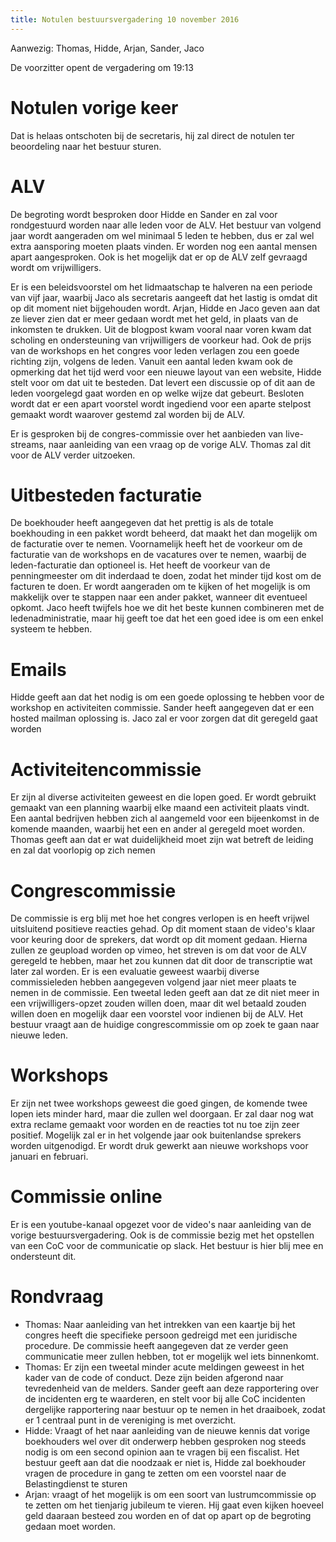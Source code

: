 ```yaml
---
title: Notulen bestuursvergadering 10 november 2016
---
```

Aanwezig: Thomas, Hidde, Arjan, Sander, Jaco

De voorzitter opent de vergadering om 19:13

# Notulen vorige keer

Dat is helaas ontschoten bij de secretaris, hij zal direct de notulen ter beoordeling naar het bestuur sturen.

# ALV

De begroting wordt besproken door Hidde en Sander en zal voor rondgestuurd worden naar alle leden voor de ALV. Het bestuur van volgend jaar wordt aangeraden om wel minimaal 5 leden te hebben, dus er zal wel extra aansporing moeten plaats vinden. Er worden nog een aantal mensen apart aangesproken. Ook is het mogelijk dat er op de ALV zelf gevraagd wordt om vrijwilligers.

Er is een beleidsvoorstel om het lidmaatschap te halveren na een periode van vijf jaar, waarbij Jaco als secretaris aangeeft dat het lastig is omdat dit op dit moment niet bijgehouden wordt. Arjan, Hidde en Jaco geven aan dat ze liever zien dat er meer gedaan wordt met het geld, in plaats van de inkomsten te drukken. Uit de blogpost kwam vooral naar voren kwam dat scholing en ondersteuning van vrijwilligers de voorkeur had. Ook de prijs van de workshops en het congres voor leden verlagen zou een goede richting zijn, volgens de leden. Vanuit een aantal leden kwam ook de opmerking dat het tijd werd voor een nieuwe layout van een website, Hidde stelt voor om dat uit te besteden. Dat levert een discussie op of dit aan de leden voorgelegd gaat worden en op welke wijze dat gebeurt. Besloten wordt dat er een apart voorstel wordt ingediend voor een aparte stelpost gemaakt wordt waarover gestemd zal worden bij de ALV.

Er is gesproken bij de congres-commissie over het aanbieden van live-streams, naar aanleiding van een vraag op de vorige ALV. Thomas zal dit voor de ALV verder uitzoeken.

# Uitbesteden facturatie

De boekhouder heeft aangegeven dat het prettig is als de totale boekhouding in een pakket wordt beheerd, dat maakt het dan mogelijk om de facturatie over te nemen. Voornamelijk heeft het de voorkeur om de facturatie van de workshops en de vacatures over te nemen, waarbij de leden-facturatie dan optioneel is. Het heeft de voorkeur van de penningmeester om dit inderdaad te doen, zodat het minder tijd kost om de facturen te doen. Er wordt aangeraden om te kijken of het mogelijk is om makkelijk over te stappen naar een ander pakket, wanneer dit eventueel opkomt. Jaco heeft twijfels hoe we dit het beste kunnen combineren met de ledenadministratie, maar hij geeft toe dat het een goed idee is om een enkel systeem te hebben.

# Emails

Hidde geeft aan dat het nodig is om een goede oplossing te hebben voor de workshop en activiteiten commissie. Sander heeft aangegeven dat er een hosted mailman oplossing is. Jaco zal er voor zorgen dat dit geregeld gaat worden

# Activiteitencommissie

Er zijn al diverse activiteiten geweest en die lopen goed. Er wordt gebruikt gemaakt van een planning waarbij elke maand een activiteit plaats vindt. Een aantal bedrijven hebben zich al aangemeld voor een bijeenkomst in de komende maanden, waarbij het een en ander al geregeld moet worden. Thomas geeft aan dat er wat duidelijkheid moet zijn wat betreft de leiding en zal dat voorlopig op zich nemen

# Congrescommissie

De commissie is erg blij met hoe het congres verlopen is en heeft vrijwel uitsluitend positieve reacties gehad. Op dit moment staan de video's klaar voor keuring door de sprekers, dat wordt op dit moment gedaan. Hierna zullen ze geupload worden op vimeo, het streven is om dat voor de ALV geregeld te hebben, maar het zou kunnen dat dit door de transcriptie wat later zal worden. Er is een evaluatie geweest waarbij diverse commissieleden hebben aangegeven volgend jaar niet meer plaats te nemen in de commissie. Een tweetal leden geeft aan dat ze dit niet meer in een vrijwilligers-opzet zouden willen doen, maar dit wel betaald zouden willen doen en mogelijk daar een voorstel voor indienen bij de ALV. Het bestuur vraagt aan de huidige congrescommissie om op zoek te gaan naar nieuwe leden.

# Workshops

Er zijn net twee workshops geweest die goed gingen, de komende twee lopen iets minder hard, maar die zullen wel doorgaan. Er zal daar nog wat extra reclame gemaakt voor worden en de reacties tot nu toe zijn zeer positief. Mogelijk zal er in het volgende jaar ook buitenlandse sprekers worden uitgenodigd. Er wordt druk gewerkt aan nieuwe workshops voor januari en februari.

# Commissie online

Er is een youtube-kanaal opgezet voor de video's naar aanleiding van de vorige bestuursvergadering. Ook is de commissie bezig met het opstellen van een CoC voor de communicatie op slack. Het bestuur is hier blij mee en ondersteunt dit.

# Rondvraag

* Thomas: Naar aanleiding van het intrekken van een kaartje bij het congres heeft die specifieke persoon gedreigd met een juridische procedure. De commissie heeft aangegeven dat ze verder geen communicatie meer zullen hebben, tot er mogelijk wel iets binnenkomt.
* Thomas: Er zijn een tweetal minder acute meldingen geweest in het kader van de code of conduct. Deze zijn beiden afgerond naar tevredenheid van de melders. Sander geeft aan deze rapportering over de incidenten erg te waarderen, en stelt voor bij alle CoC incidenten dergelijke rapportering naar bestuur op te nemen in het draaiboek, zodat er 1 centraal punt in de vereniging is met overzicht.
* Hidde: Vraagt of het naar aanleiding van de nieuwe kennis dat vorige boekhouders wel over dit onderwerp hebben gesproken nog steeds nodig is om een second opinion aan te vragen bij een fiscalist. Het bestuur geeft aan dat die noodzaak er niet is, Hidde zal boekhouder vragen de procedure in gang te zetten om een voorstel naar de Belastingdienst te sturen 
* Arjan: vraagt of het mogelijk is om een soort van lustrumcommissie op te zetten om het tienjarig jubileum te vieren. Hij gaat even kijken hoeveel geld daaraan besteed zou worden en of dat op apart op de begroting gedaan moet worden.